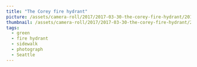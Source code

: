 ```yaml
---
title: "The Corey fire hydrant"
picture: /assets/camera-roll/2017/2017-03-30-the-corey-fire-hydrant/20170330_160338563_iOS.jpg
thumbnail: /assets/camera-roll/2017/2017-03-30-the-corey-fire-hydrant/20170330_160338563_iOS-thumbnail.jpg
tags:
  - green
  - fire hydrant
  - sidewalk
  - photograph
  - Seattle
---
```

